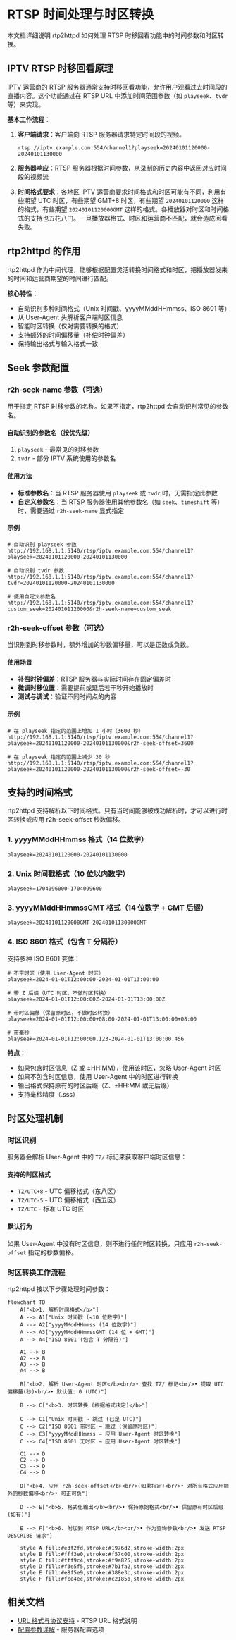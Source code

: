 # RTSP 时间处理与时区转换

本文档详细说明 rtp2httpd 如何处理 RTSP 时移回看功能中的时间参数和时区转换。

## IPTV RTSP 时移回看原理

IPTV 运营商的 RTSP 服务器通常支持时移回看功能，允许用户观看过去时间段的直播内容。这个功能通过在 RTSP URL 中添加时间范围参数（如 `playseek`、`tvdr` 等）来实现。

**基本工作流程**：

1. **客户端请求**：客户端向 RTSP 服务器请求特定时间段的视频。

   ```
   rtsp://iptv.example.com:554/channel1?playseek=20240101120000-20240101130000
   ```

2. **服务器响应**：RTSP 服务器根据时间参数，从录制的历史内容中返回对应时间段的视频流

3. **时间格式要求**：各地区 IPTV 运营商要求时间格式和时区可能有不同，利用有些期望 UTC 时区，有些期望 GMT+8 时区，有些期望 `20240101120000` 这样的格式，有些期望 `20240101120000GMT` 这样的格式。各播放器对时区和时间格式的支持也五花八门。一旦播放器格式、时区和运营商不匹配，就会造成回看失败。

## rtp2httpd 的作用

rtp2httpd 作为中间代理，能够根据配置灵活转换时间格式和时区，把播放器发来的时间和运营商期望的时间进行匹配。

**核心特性**：

- 自动识别多种时间格式（Unix 时间戳、yyyyMMddHHmmss、ISO 8601 等）
- 从 User-Agent 头解析客户端时区信息
- 智能时区转换（仅对需要转换的格式）
- 支持额外的时间偏移量（补偿时钟偏差）
- 保持输出格式与输入格式一致

## Seek 参数配置

### r2h-seek-name 参数（可选）

用于指定 RTSP 时移参数的名称。如果不指定，rtp2httpd 会自动识别常见的参数名。

#### 自动识别的参数名（按优先级）

1. `playseek` - 最常见的时移参数
2. `tvdr` - 部分 IPTV 系统使用的参数名

#### 使用方法

- **标准参数名**：当 RTSP 服务器使用 `playseek` 或 `tvdr` 时，无需指定此参数
- **自定义参数名**：当 RTSP 服务器使用其他参数名（如 `seek`、`timeshift` 等）时，需要通过 `r2h-seek-name` 显式指定

#### 示例

```url
# 自动识别 playseek 参数
http://192.168.1.1:5140/rtsp/iptv.example.com:554/channel1?playseek=20240101120000-20240101130000

# 自动识别 tvdr 参数
http://192.168.1.1:5140/rtsp/iptv.example.com:554/channel1?tvdr=20240101120000-20240101130000

# 使用自定义参数名
http://192.168.1.1:5140/rtsp/iptv.example.com:554/channel1?custom_seek=20240101120000&r2h-seek-name=custom_seek
```

### r2h-seek-offset 参数（可选）

当识别到时移参数时，额外增加的秒数偏移量，可以是正数或负数。

#### 使用场景

- **补偿时钟偏差**：RTSP 服务器与实际时间存在固定偏差时
- **微调时移位置**：需要提前或延后若干秒开始播放时
- **测试与调试**：验证不同时间点的内容

#### 示例

```url
# 在 playseek 指定的范围上增加 1 小时（3600 秒）
http://192.168.1.1:5140/rtsp/iptv.example.com:554/channel1?playseek=20240101120000-20240101130000&r2h-seek-offset=3600

# 在 playseek 指定的范围上减少 30 秒
http://192.168.1.1:5140/rtsp/iptv.example.com:554/channel1?playseek=20240101120000-20240101130000&r2h-seek-offset=-30
```

## 支持的时间格式

rtp2httpd 支持解析以下时间格式。只有当时间能够被成功解析时，才可以进行时区转换或应用 r2h-seek-offset 秒数偏移。

### 1. yyyyMMddHHmmss 格式（14 位数字）

```
playseek=20240101120000-20240101130000
```

### 2. Unix 时间戳格式（10 位以内数字）

```
playseek=1704096000-1704099600
```

### 3. yyyyMMddHHmmssGMT 格式（14 位数字 + GMT 后缀）

```
playseek=20240101120000GMT-20240101130000GMT
```

### 4. ISO 8601 格式（包含 T 分隔符）

支持多种 ISO 8601 变体：

```
# 不带时区（使用 User-Agent 时区）
playseek=2024-01-01T12:00:00-2024-01-01T13:00:00

# 带 Z 后缀（UTC 时区，不做时区转换）
playseek=2024-01-01T12:00:00Z-2024-01-01T13:00:00Z

# 带时区偏移（保留原时区，不做时区转换）
playseek=2024-01-01T12:00:00+08:00-2024-01-01T13:00:00+08:00

# 带毫秒
playseek=2024-01-01T12:00:00.123-2024-01-01T13:00:00.456
```

**特点**：

- 如果包含时区信息（Z 或 ±HH:MM），使用该时区，忽略 User-Agent 时区
- 如果不包含时区信息，使用 User-Agent 中的时区进行转换
- 输出格式保持原有的时区后缀（Z、±HH:MM 或无后缀）
- 支持毫秒精度（.sss）

## 时区处理机制

### 时区识别

服务器会解析 User-Agent 中的 `TZ/` 标记来获取客户端时区信息：

#### 支持的时区格式

- `TZ/UTC+8` - UTC 偏移格式（东八区）
- `TZ/UTC-5` - UTC 偏移格式（西五区）
- `TZ/UTC` - 标准 UTC 时区

#### 默认行为

如果 User-Agent 中没有时区信息，则不进行任何时区转换，只应用 `r2h-seek-offset` 指定的秒数偏移。

### 时区转换工作流程

rtp2httpd 按以下步骤处理时间参数：

```mermaid
flowchart TD
    A["<b>1. 解析时间格式</b>"]
    A --> A1["Unix 时间戳 (≤10 位数字)"]
    A --> A2["yyyyMMddHHmmss (14 位数字)"]
    A --> A3["yyyyMMddHHmmssGMT (14 位 + GMT)"]
    A --> A4["ISO 8601 (包含 T 分隔符)"]

    A1 --> B
    A2 --> B
    A3 --> B
    A4 --> B

    B["<b>2. 解析 User-Agent 时区</b><br/>• 查找 TZ/ 标记<br/>• 提取 UTC 偏移量(秒)<br/>• 默认值: 0 (UTC)"]

    B --> C["<b>3. 时区转换 (根据格式决定)</b>"]

    C --> C1["Unix 时间戳 → 跳过 (已是 UTC)"]
    C --> C2["ISO 8601 带时区 → 跳过 (保留原时区)"]
    C --> C3["yyyyMMddHHmmss → 应用 User-Agent 时区转换"]
    C --> C4["ISO 8601 无时区 → 应用 User-Agent 时区转换"]

    C1 --> D
    C2 --> D
    C3 --> D
    C4 --> D

    D["<b>4. 应用 r2h-seek-offset</b><br/>(如果指定)<br/>• 对所有格式应用额外的秒数偏移<br/>• 可正可负"]

    D --> E["<b>5. 格式化输出</b><br/>• 保持原始格式<br/>• 保留原有时区后缀 (如有)"]

    E --> F["<b>6. 附加到 RTSP URL</b><br/>• 作为查询参数<br/>• 发送 RTSP DESCRIBE 请求"]

    style A fill:#e3f2fd,stroke:#1976d2,stroke-width:2px
    style B fill:#fff3e0,stroke:#f57c00,stroke-width:2px
    style C fill:#fff9c4,stroke:#f9a825,stroke-width:2px
    style D fill:#f3e5f5,stroke:#7b1fa2,stroke-width:2px
    style E fill:#e8f5e9,stroke:#388e3c,stroke-width:2px
    style F fill:#fce4ec,stroke:#c2185b,stroke-width:2px
```

## 相关文档

- [URL 格式与协议支持](url-formats.md) - RTSP URL 格式说明
- [配置参数详解](configuration.md) - 服务器配置选项
